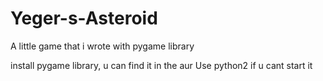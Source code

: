 # Yeger-s-Asteroid
A little game that i wrote with pygame library

install pygame library, u can find it in the aur
Use python2 if u cant start it
